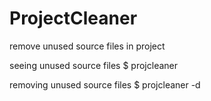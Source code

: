 # ProjectCleaner
remove unused source files in project

seeing unused source files
$ projcleaner

removing unused source files
$ projcleaner -d
